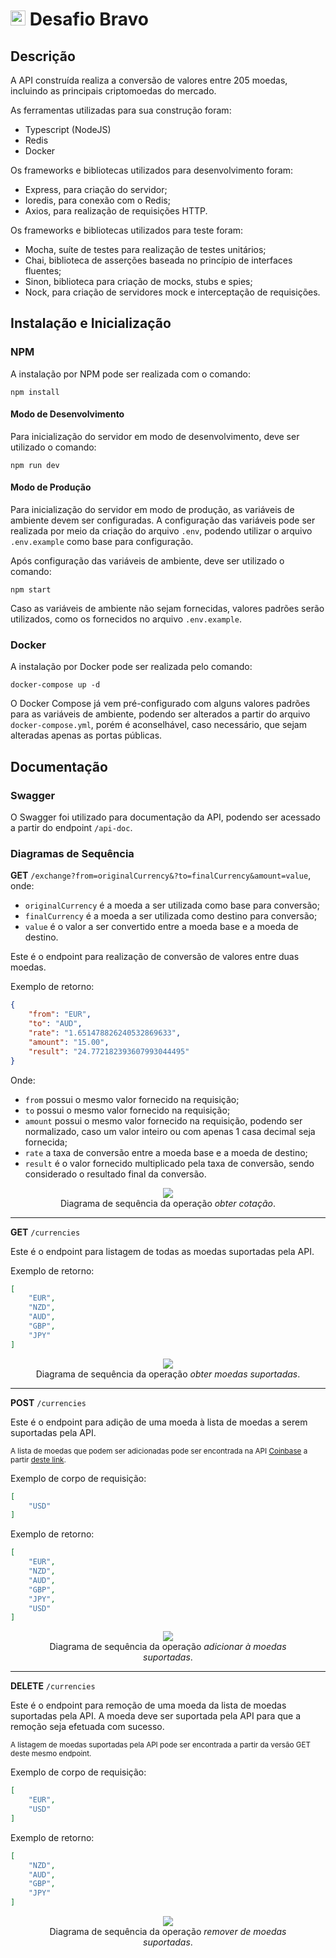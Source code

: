 # <img src="https://avatars1.githubusercontent.com/u/7063040?v=4&s=200.jpg" alt="HU" width="24" /> Desafio Bravo

## Descrição
A API construída realiza a conversão de valores entre 205 moedas, incluindo as principais criptomoedas do mercado.

As ferramentas utilizadas para sua construção foram:
- Typescript (NodeJS)
- Redis
- Docker

Os frameworks e bibliotecas utilizados para desenvolvimento foram:
- Express, para criação do servidor;
- Ioredis, para conexão com o Redis;
- Axios, para realização de requisições HTTP.

Os frameworks e bibliotecas utilizados para teste foram:
- Mocha, suíte de testes para realização de testes unitários;
- Chai, biblioteca de asserções baseada no princípio de interfaces fluentes;
- Sinon, biblioteca para criação de mocks, stubs e spies;
- Nock, para criação de servidores mock e interceptação de requisições.

## Instalação e Inicialização

### NPM
A instalação por NPM pode ser realizada com o comando:
```
npm install
```

#### Modo de Desenvolvimento
Para inicialização do servidor em modo de desenvolvimento, deve ser utilizado o comando:
```
npm run dev
```

#### Modo de Produção

Para inicialização do servidor em modo de produção, as variáveis de ambiente devem ser configuradas.
A configuração das variáveis pode ser realizada por meio da criação do arquivo `.env`, podendo utilizar o arquivo `.env.example` como base para configuração.

Após configuração das variáveis de ambiente, deve ser utilizado o comando:
```
npm start
```

Caso as variáveis de ambiente não sejam fornecidas, valores padrões serão utilizados, como os fornecidos no arquivo `.env.example`.

### Docker
A instalação por Docker pode ser realizada pelo comando:
```
docker-compose up -d
```

O Docker Compose já vem pré-configurado com alguns valores padrões para as variáveis de ambiente, podendo ser alterados a partir do arquivo `docker-compose.yml`, porém é aconselhável, caso necessário, que sejam alteradas apenas as portas públicas.

## Documentação

### Swagger
O Swagger foi utilizado para documentação da API, podendo ser acessado a partir do endpoint `/api-doc`.

### Diagramas de Sequência

**GET** `/exchange?from=originalCurrency&?to=finalCurrency&amount=value`, onde:

- `originalCurrency` é a moeda a ser utilizada como base para conversão;
- `finalCurrency` é a moeda a ser utilizada como destino para conversão;
- `value` é o valor a ser convertido entre a moeda base e a moeda de destino.

Este é o endpoint para realização de conversão de valores entre duas moedas.

Exemplo de retorno:
```json
{
    "from": "EUR",
    "to": "AUD",
    "rate": "1.651478826240532869633",
    "amount": "15.00",
    "result": "24.772182393607993044495"
}
```
Onde:
- `from` possui o mesmo valor fornecido na requisição;
- `to` possui o mesmo valor fornecido na requisição;
- `amount` possui o mesmo valor fornecido na requisição, podendo ser normalizado, caso um valor inteiro ou com apenas 1 casa decimal seja fornecida;
- `rate` a taxa de conversão entre a moeda base e a moeda de destino;
- `result` é o valor fornecido multiplicado pela taxa de conversão, sendo considerado o resultado final da conversão.

<figure align="center">
  <img src="./docs/GET__Exchange.png"/>
  <figcaption>Diagrama de sequência da operação <em>obter cotação</em>.</figcaption>
</figure>

---

**GET** `/currencies`

Este é o endpoint para listagem de todas as moedas suportadas pela API.

Exemplo de retorno:
```json
[
    "EUR",
    "NZD",
    "AUD",
    "GBP",
    "JPY"
]
```

<figure align="center">
  <img src="./docs/GET__Currencies.png"/>
  <figcaption>Diagrama de sequência da operação <em>obter moedas suportadas</em>.</figcaption>
</figure>

---

**POST** `/currencies`

Este é o endpoint para adição de uma moeda à lista de moedas a serem suportadas pela API.

<small>
A lista de moedas que podem ser adicionadas pode ser encontrada na API <a href="https://developers.coinbase.com">Coinbase</a> a partir <a href="https://api.coinbase.com/v2/currencies">deste link</a>.
</small>

Exemplo de corpo de requisição:
```json
[
    "USD"
]
```

Exemplo de retorno:
```json
[
    "EUR",
    "NZD",
    "AUD",
    "GBP",
    "JPY",
    "USD"
]
```

<figure align="center">
  <img src="./docs/POST__Currencies.png"/>
  <figcaption>Diagrama de sequência da operação <em>adicionar à moedas suportadas</em>.</figcaption>
</figure>

---

**DELETE** `/currencies`

Este é o endpoint para remoção de uma moeda da lista de moedas suportadas pela API.
A moeda deve ser suportada pela API para que a remoção seja efetuada com sucesso.

<small>
A listagem de moedas suportadas pela API pode ser encontrada a partir da versão GET deste mesmo endpoint.
</small>

Exemplo de corpo de requisição:
```json
[
    "EUR",
    "USD"
]
```

Exemplo de retorno:
```json
[
    "NZD",
    "AUD",
    "GBP",
    "JPY"
]
```

<figure align="center">
  <img src="./docs/DELETE__Currencies.png"/>
  <figcaption>Diagrama de sequência da operação <em>remover de moedas suportadas</em>.</figcaption>
</figure>
